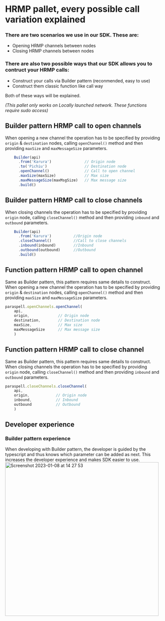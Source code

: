 # HRMP pallet, every possible call variation explained
### There are two scenarios we use in our SDK. These are:
- Opening HRMP channels between nodes
- Closing HRMP channels between nodes

### There are also two possible ways that our SDK allows you to contruct your HRMP calls:
- Construct your calls via Builder pattern (reconmended, easy to use)
- Construct them classic function like call way

Both of these ways will be explained.

*(This pallet only works on Locally launched network. These functions require sudo access)*

## Builder pattern HRMP call to open channels
When opening a new channel the operation has to be specified by providing `origin` & `destination` nodes, calling `openChannel()` method and then providing `maxSize` and `maxMessageSize` parameters.

```js
    Builder(api)
      .from('Karura')               // Origin node
      .to('Pichiu')                 // Destination node
      .openChannel()                // Call to open channel
      .maxSize(maxSize)             // Max size
      .maxMessageSize(maxMsgSize)   // Max message size
      .build()
```

## Builder pattern HRMP call to close channels
When closing channels the operation has to be specified by providing `origin` node, calling `closeChannel()` method and then providing `inbound` and `outbound` parameters.
```js
    Builder(api)
      .from('Karura')          //Origin node
      .closeChannel()          //Call to close channels
      .inbound(inbound)        //Inbound
      .outbound(outbound)      //Outbound
      .build()
```

## Function pattern HRMP call to open channel
Same as Builder pattern, this pattern requires same details to construct. When opening a new channel the operation has to be specified by providing `origin` & `destination` nodes, calling `openChannel()` method and then providing `maxSize` and `maxMessageSize` parameters.

```js
paraspell.openChannels.openChannel(
    api,
    origin,             // Origin node
    destination,        // Destination node
    maxSize,            // Max size
    maxMessageSize      // Max message size
    )

```
## Function pattern HRMP call to close channel
Same as Builder pattern, this pattern requires same details to construct. When closing channels the operation has to be specified by providing `origin` node, calling `closeChannel()` method and then providing `inbound` and `outbound` parameters.
```js
paraspell.closeChannels.closeChannel(
    api,              
    origin,            // Origin node 
    inbound,           // Inbound
    outbound           // Outbound
    )

```

## Developer experience

### Builder pattern experience
When developing with Builder pattern, the developer is guided by the typescript and thus knows which parameter can be added as next. This increases the developer experience and makes SDK easier to use.
<img width="498" alt="Screenshot 2023-01-08 at 14 27 53" src="https://user-images.githubusercontent.com/79721475/211198665-ffb3eeb0-402d-4fad-9705-9a863fb894c6.png">
